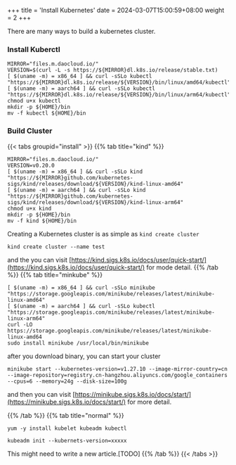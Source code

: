 +++
title = 'Install Kubernetes'
date = 2024-03-07T15:00:59+08:00
weight = 2
+++

There are many ways to build a kubernetes cluster.

### Install Kuberctl
```shell
MIRROR="files.m.daocloud.io/"
VERSION=$(curl -L -s https://${MIRROR}dl.k8s.io/release/stable.txt)
[ $(uname -m) = x86_64 ] && curl -sSLo kubectl "https://${MIRROR}dl.k8s.io/release/${VERSION}/bin/linux/amd64/kubectl"
[ $(uname -m) = aarch64 ] && curl -sSLo kubectl "https://${MIRROR}dl.k8s.io/release/${VERSION}/bin/linux/arm64/kubectl"
chmod u+x kubectl
mkdir -p ${HOME}/bin
mv -f kubectl ${HOME}/bin
```


### Build Cluster

{{< tabs groupid="install" >}}
{{% tab title="kind" %}}
```shell
MIRROR="files.m.daocloud.io/"
VERSION=v0.20.0
[ $(uname -m) = x86_64 ] && curl -sSLo kind "https://${MIRROR}github.com/kubernetes-sigs/kind/releases/download/${VERSION}/kind-linux-amd64"
[ $(uname -m) = aarch64 ] && curl -sSLo kind "https://${MIRROR}github.com/kubernetes-sigs/kind/releases/download/${VERSION}/kind-linux-arm64"
chmod u+x kind
mkdir -p ${HOME}/bin
mv -f kind ${HOME}/bin
```
Creating a Kubernetes cluster is as simple as `kind create cluster`
```shell
kind create cluster --name test
```
and the you can visit [https://kind.sigs.k8s.io/docs/user/quick-start/](https://kind.sigs.k8s.io/docs/user/quick-start/) for mode detail.
{{% /tab %}}
{{% tab title="minkube" %}}
```shell
[ $(uname -m) = x86_64 ] && curl -sSLo minikube "https://storage.googleapis.com/minikube/releases/latest/minikube-linux-amd64"
[ $(uname -m) = aarch64 ] && curl -sSLo kubectl "https://storage.googleapis.com/minikube/releases/latest/minikube-linux-arm64"
curl -LO https://storage.googleapis.com/minikube/releases/latest/minikube-linux-amd64
sudo install minikube /usr/local/bin/minikube
```
after you download binary, you can start your cluster
```shell
minikube start --kubernetes-version=v1.27.10 --image-mirror-country=cn --image-repository=registry.cn-hangzhou.aliyuncs.com/google_containers --cpus=6 --memory=24g --disk-size=100g
```

and then you can visit [https://minikube.sigs.k8s.io/docs/start/](https://minikube.sigs.k8s.io/docs/start/) for more detail.

{{% /tab %}}
{{% tab title="normal" %}}
```shell
yum -y install kubelet kubeadm kubectl
```
```shell
kubeadm init --kubernets-version=xxxxx
```
This might need to write a new article.[TODO]
{{% /tab %}}
{{< /tabs >}}